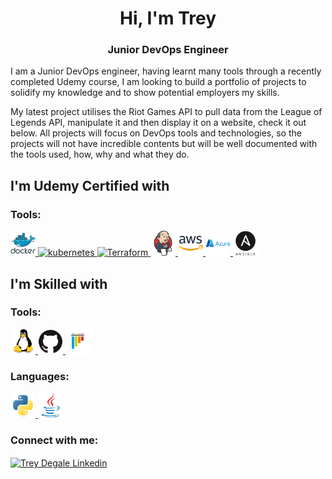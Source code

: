 <h1 align="center">Hi, I'm Trey</h1>
<h3 align="center">Junior DevOps Engineer</h3>

 I am a Junior DevOps engineer, having learnt many tools through a recently completed Udemy course, I am looking to
 build a portfolio of projects to solidify my knowledge and to show potential employers my skills.

 My latest project utilises the Riot Games API to pull data from the League of Legends API, manipulate it and then display it on a website, check it out below. All projects will focus on DevOps tools and technologies, so the projects will not have incredible contents but will be well documented with the tools used, how, why and what they do.

<h2 align="left">I'm Udemy Certified with</h2>
<h3 align="left">Tools:</h3>
<p align="left"> <a href="https://www.docker.com/" target="_blank" rel="noreferrer"> <img src="https://raw.githubusercontent.com/devicons/devicon/master/icons/docker/docker-original-wordmark.svg" alt="docker" width="40" height="40"/> </a> <a href="https://kubernetes.io" target="_blank" rel="noreferrer"> <img src="https://www.vectorlogo.zone/logos/kubernetes/kubernetes-icon.svg" alt="kubernetes" width="40" height="40"/> </a> <a href="https://www.terraform.io/" target="_blank" rel="noreferrer"> <img src="https://opensenselabs.com/sites/default/files/inline-images/terraform.png" alt="Terraform" width="40" height="40" > </a>  <a href="https://www.jenkins.io/" target="_blank" rel="noreferrer"> <img src="https://raw.githubusercontent.com/devicons/devicon/master/icons/jenkins/jenkins-original.svg" alt="Jenkins" width="40" height="40"/> </a> <a href="https://aws.amazon.com" target="_blank" rel="noreferrer"> <img src="https://raw.githubusercontent.com/devicons/devicon/master/icons/amazonwebservices/amazonwebservices-original-wordmark.svg" alt="aws" width="40" height="40"/> </a> <a href="https://azure.microsoft.com/en-us/products/devops" target="_blank" rel="noreferrer"> <img src="https://raw.githubusercontent.com/devicons/devicon/master/icons/azure/azure-original-wordmark.svg" alt="aws" width="40" height="40"/> </a> </a> <a href="https://www.ansible.com/" target="_blank" rel="noreferrer"> <img src="https://raw.githubusercontent.com/devicons/devicon/master/icons/ansible/ansible-original-wordmark.svg" alt="aws" width="40" height="40"/> </a> </p>

<h2 align="left">I'm Skilled with</h2>
<h3 align="left">Tools:</h3>
<p align="left"> <a href="https://www.linux.org/" target="_blank" rel="noreferrer"> <img src="https://raw.githubusercontent.com/devicons/devicon/master/icons/linux/linux-original.svg" alt="linux" width="40" height="40"/> </a> <a href="https://github.com/" target="_blank" rel="noreferrer"> <img src="https://raw.githubusercontent.com/devicons/devicon/master/icons/github/github-original.svg" alt="git" width="40" height="40"/> </a> <a href="https://docs.pytest.org/en/7.3.x/" target="_blank" rel="noreferrer"> <img src="https://raw.githubusercontent.com/devicons/devicon/master/icons/pytest/pytest-original.svg" alt="python" width="40" height="40"/> </a>
<h3 align="left">Languages:</h3>
<p align="left"> <a href="https://www.python.org" target="_blank" rel="noreferrer"> <img src="https://raw.githubusercontent.com/devicons/devicon/master/icons/python/python-original.svg" alt="python" width="40" height="40"/> </a> <a href="https://www.java.com/en/" target="_blank" rel="noreferrer"> <img src="https://raw.githubusercontent.com/devicons/devicon/master/icons/java/java-original.svg" alt="python" width="40" height="40"/> </a> </p>
 
<h3 align="left">Connect with me:</h3>
<p align="left">
<a href="https://www.linkedin.com/in/treydegale/" target="blank"><img align="center" src="https://raw.githubusercontent.com/rahuldkjain/github-profile-readme-generator/master/src/images/icons/Social/linked-in-alt.svg" alt="Trey Degale Linkedin" height="30" width="40" /></a>
</p>